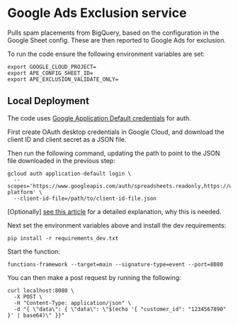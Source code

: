 # Google Ads Exclusion service

Pulls spam placements from BigQuery, based on the configuration in the Google
Sheet config. These are then reported to Google Ads for exclusion.

To run the code ensure the following environment variables are set:

```
export GOOGLE_CLOUD_PROJECT=
export APE_CONFIG_SHEET_ID=
export APE_EXCLUSION_VALIDATE_ONLY=
```

## Local Deployment

The code uses [Google Application Default credentials](
https://google-auth.readthedocs.io/en/master/reference/google.auth.html) for
auth.

First create OAuth desktop credentials in Google Cloud, and download the client
ID and client secret as a JSON file.

Then run the following command, updating the path to point to the JSON file
downloaded in the previous step:
```
gcloud auth application-default login \
  --scopes='https://www.googleapis.com/auth/spreadsheets.readonly,https://www.googleapis.com/auth/cloud-platform' \
  --client-id-file=/path/to/client-id-file.json
```
[Optionally] [see this article](
https://medium.com/google-cloud/google-oauth-credential-going-deeper-the-hard-way-f403cf3edf9d)
for a detailed explanation, why this is needed.

Next set the environment variables above and install the dev requirements:

```
pip install -r requirements_dev.txt
```

Start the function:

```
functions-framework --target=main --signature-type=event --port=8080
```

You can then make a post request by running the following:

```
curl localhost:8080 \
  -X POST \
  -H "Content-Type: application/json" \
  -d "{ \"data\": { \"data\": \"$(echo '{ "customer_id": "1234567890" }' | base64)\" }}"
```
